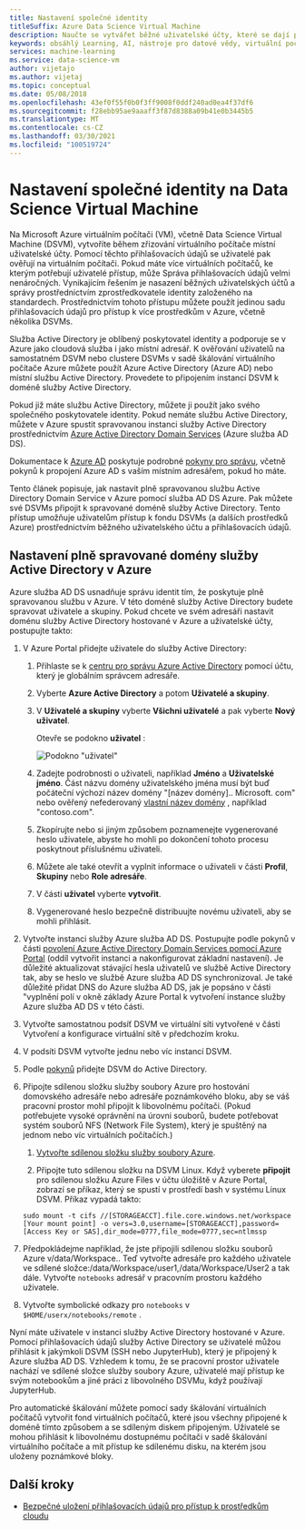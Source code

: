 ```yaml
---
title: Nastavení společné identity
titleSuffix: Azure Data Science Virtual Machine
description: Naučte se vytvářet běžné uživatelské účty, které se dají používat v rámci více Virtual Machines pro datové vědy. K ověřování uživatelů v Data Science Virtual Machine můžete použít Azure Active Directory nebo místní službu Active Directory.
keywords: obsáhlý Learning, AI, nástroje pro datové vědy, virtuální počítač pro datové vědy, geoprostorové analýzy, vědecké zpracování týmových dat
services: machine-learning
ms.service: data-science-vm
author: vijetajo
ms.author: vijetaj
ms.topic: conceptual
ms.date: 05/08/2018
ms.openlocfilehash: 43ef0f55f0b0f3ff9008f0ddf240ad0ea4f37df6
ms.sourcegitcommit: f28ebb95ae9aaaff3f87d8388a09b41e0b3445b5
ms.translationtype: MT
ms.contentlocale: cs-CZ
ms.lasthandoff: 03/30/2021
ms.locfileid: "100519724"
---
```

# <a name="set-up-a-common-identity-on-a-data-science-virtual-machine"></a>Nastavení společné identity na Data Science Virtual Machine

Na Microsoft Azure virtuálním počítači (VM), včetně Data Science Virtual Machine (DSVM), vytvoříte během zřizování virtuálního počítače místní uživatelské účty. Pomocí těchto přihlašovacích údajů se uživatelé pak ověřují na virtuálním počítači. Pokud máte více virtuálních počítačů, ke kterým potřebují uživatelé přístup, může Správa přihlašovacích údajů velmi nenáročných. Vynikajícím řešením je nasazení běžných uživatelských účtů a správy prostřednictvím zprostředkovatele identity založeného na standardech. Prostřednictvím tohoto přístupu můžete použít jedinou sadu přihlašovacích údajů pro přístup k více prostředkům v Azure, včetně několika DSVMs.

Služba Active Directory je oblíbený poskytovatel identity a podporuje se v Azure jako cloudová služba i jako místní adresář. K ověřování uživatelů na samostatném DSVM nebo clustere DSVMs v sadě škálování virtuálního počítače Azure můžete použít Azure Active Directory (Azure AD) nebo místní službu Active Directory. Provedete to připojením instancí DSVM k doméně služby Active Directory.

Pokud již máte službu Active Directory, můžete ji použít jako svého společného poskytovatele identity. Pokud nemáte službu Active Directory, můžete v Azure spustit spravovanou instanci služby Active Directory prostřednictvím [Azure Active Directory Domain Services](../../active-directory-domain-services/index.yml) (Azure služba AD DS).

Dokumentace k [Azure AD](../../active-directory/index.yml) poskytuje podrobné [pokyny pro správu](../../active-directory/hybrid/whatis-hybrid-identity.md), včetně pokynů k propojení Azure AD s vaším místním adresářem, pokud ho máte.

Tento článek popisuje, jak nastavit plně spravovanou službu Active Directory Domain Service v Azure pomocí služba AD DS Azure. Pak můžete své DSVMs připojit k spravované doméně služby Active Directory. Tento přístup umožňuje uživatelům přístup k fondu DSVMs (a dalších prostředků Azure) prostřednictvím běžného uživatelského účtu a přihlašovacích údajů.

## <a name="set-up-a-fully-managed-active-directory-domain-on-azure"></a>Nastavení plně spravované domény služby Active Directory v Azure

Azure služba AD DS usnadňuje správu identit tím, že poskytuje plně spravovanou službu v Azure. V této doméně služby Active Directory budete spravovat uživatele a skupiny. Pokud chcete ve svém adresáři nastavit doménu služby Active Directory hostované v Azure a uživatelské účty, postupujte takto:

1. V Azure Portal přidejte uživatele do služby Active Directory: 

   1. Přihlaste se k [centru pro správu Azure Active Directory](https://aad.portal.azure.com) pomocí účtu, který je globálním správcem adresáře.
    
   1. Vyberte **Azure Active Directory** a potom **Uživatelé a skupiny**.
    
   1. V **Uživatelé a skupiny** vyberte **Všichni uživatelé** a pak vyberte **Nový uživatel**.
   
        Otevře se podokno **uživatel** :
      
        ![Podokno "uživatel"](./media/add-user.png)
    
   1. Zadejte podrobnosti o uživateli, například **Jméno** a **Uživatelské jméno**. Část názvu domény uživatelského jména musí být buď počáteční výchozí název domény "[název domény].. Microsoft. com" nebo ověřený nefederovaný [vlastní název domény](../../active-directory/fundamentals/add-custom-domain.md) , například "contoso.com".
    
   1. Zkopírujte nebo si jiným způsobem poznamenejte vygenerované heslo uživatele, abyste ho mohli po dokončení tohoto procesu poskytnout příslušnému uživateli.
    
   1. Můžete ale také otevřít a vyplnit informace o uživateli v části **Profil**, **Skupiny** nebo **Role adresáře**. 
    
   1. V části **uživatel** vyberte **vytvořit**.
    
   1. Vygenerované heslo bezpečně distribuujte novému uživateli, aby se mohli přihlásit.

1. Vytvořte instanci služby Azure služba AD DS. Postupujte podle pokynů v části  [povolení Azure Active Directory Domain Services pomocí Azure Portal](../../active-directory-domain-services/tutorial-create-instance.md) (oddíl vytvořit instanci a nakonfigurovat základní nastavení). Je důležité aktualizovat stávající hesla uživatelů ve službě Active Directory tak, aby se heslo ve službě Azure služba AD DS synchronizoval. Je také důležité přidat DNS do Azure služba AD DS, jak je popsáno v části "vyplnění polí v okně základy Azure Portal k vytvoření instance služby Azure služba AD DS v této části.

1. Vytvořte samostatnou podsíť DSVM ve virtuální síti vytvořené v části Vytvoření a konfigurace virtuální sítě v předchozím kroku.
1. V podsíti DSVM vytvořte jednu nebo víc instancí DSVM.
1. Podle [pokynů](../../active-directory-domain-services/join-ubuntu-linux-vm.md) přidejte DSVM do Active Directory. 
1. Připojte sdílenou složku služby soubory Azure pro hostování domovského adresáře nebo adresáře poznámkového bloku, aby se váš pracovní prostor mohl připojit k libovolnému počítači. (Pokud potřebujete vysoké oprávnění na úrovni souborů, budete potřebovat systém souborů NFS (Network File System), který je spuštěný na jednom nebo víc virtuálních počítačích.)

   1. [Vytvořte sdílenou složku služby soubory Azure](../../storage/files/storage-how-to-create-file-share.md).
    
   2.  Připojte tuto sdílenou složku na DSVM Linux. Když vyberete **připojit** pro sdílenou složku Azure Files v účtu úložiště v Azure Portal, zobrazí se příkaz, který se spustí v prostředí bash v systému Linux DSVM. Příkaz vypadá takto:
   
   ```
   sudo mount -t cifs //[STORAGEACCT].file.core.windows.net/workspace [Your mount point] -o vers=3.0,username=[STORAGEACCT],password=[Access Key or SAS],dir_mode=0777,file_mode=0777,sec=ntlmssp
   ```
1. Předpokládejme například, že jste připojili sdílenou složku souborů Azure v/data/Workspace.. Teď vytvořte adresáře pro každého uživatele ve sdílené složce:/data/Workspace/user1,/data/Workspace/User2 a tak dále. Vytvořte `notebooks` adresář v pracovním prostoru každého uživatele. 
1. Vytvořte symbolické odkazy pro `notebooks` v `$HOME/userx/notebooks/remote` .   

Nyní máte uživatele v instanci služby Active Directory hostované v Azure. Pomocí přihlašovacích údajů služby Active Directory se uživatelé můžou přihlásit k jakýmkoli DSVM (SSH nebo JupyterHub), který je připojený k Azure služba AD DS. Vzhledem k tomu, že se pracovní prostor uživatele nachází ve sdílené složce služby soubory Azure, uživatelé mají přístup ke svým notebookům a jiné práci z libovolného DSVMu, když používají JupyterHub.

Pro automatické škálování můžete pomocí sady škálování virtuálních počítačů vytvořit fond virtuálních počítačů, které jsou všechny připojené k doméně tímto způsobem a se sdíleným diskem připojeným. Uživatelé se mohou přihlásit k libovolnému dostupnému počítači v sadě škálování virtuálního počítače a mít přístup ke sdílenému disku, na kterém jsou uloženy poznámkové bloky. 

## <a name="next-steps"></a>Další kroky

* [Bezpečné uložení přihlašovacích údajů pro přístup k prostředkům cloudu](dsvm-secure-access-keys.md)